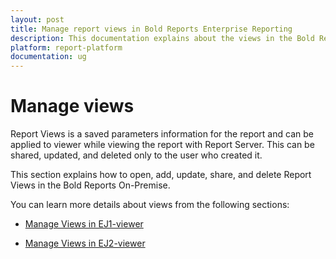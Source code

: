 ```yaml
---
layout: post
title: Manage report views in Bold Reports Enterprise Reporting
description: This documentation explains about the views in the Bold Reports Enterprise Reportingoiusdf vbhgfnd cdvfghyuik.
platform: report-platform
documentation: ug
---
```


# Manage views

Report Views is a saved parameters information for the report and can be applied to viewer while viewing the report with Report Server. This can be shared, updated, and deleted only to the user who created it.

This section explains how to open, add, update, share, and delete Report Views in the Bold Reports On-Premise.

You can learn more details about views from the following sections:

* [Manage Views in EJ1-viewer](./../manage-views/viewer/)

* [Manage Views in EJ2-viewer](./../manage-views/modern-viewer/)